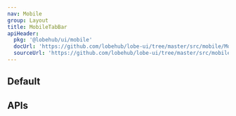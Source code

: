 ```yaml
---
nav: Mobile
group: Layout
title: MobileTabBar
apiHeader:
  pkg: '@lobehub/ui/mobile'
  docUrl: 'https://github.com/lobehub/lobe-ui/tree/master/src/mobile/MobileTabBar/index.md'
  sourceUrl: 'https://github.com/lobehub/lobe-ui/tree/master/src/mobile/MobileTabBar/index.tsx'
---
```


## Default

<code src="./demos/index.tsx" center></code>

## APIs

<API></API>
